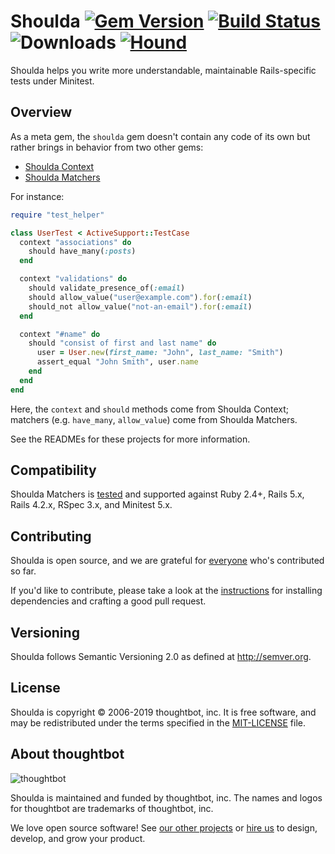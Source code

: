 # Shoulda [![Gem Version][version-badge]][rubygems] [![Build Status][travis-badge]][travis] ![Downloads][downloads-badge] [![Hound][hound-badge]][hound]

[version-badge]: http://img.shields.io/gem/v/shoulda.svg
[rubygems]: http://rubygems.org/gems/shoulda
[travis-badge]: http://img.shields.io/travis/thoughtbot/shoulda/master.svg
[travis]: http://travis-ci.org/thoughtbot/shoulda
[downloads-badge]: http://img.shields.io/gem/dtv/shoulda.svg
[hound-badge]: https://img.shields.io/badge/Reviewed_by-Hound-8E64B0.svg
[hound]: https://houndci.com

Shoulda helps you write more understandable, maintainable Rails-specific tests
under Minitest.

## Overview

As a meta gem, the `shoulda` gem doesn't contain any code of its own but rather
brings in behavior from two other gems:

* [Shoulda Context]
* [Shoulda Matchers]

[Shoulda Context]: https://github.com/thoughtbot/shoulda-context
[Shoulda Matchers]: https://github.com/thoughtbot/shoulda-matchers

For instance:

```ruby
require "test_helper"

class UserTest < ActiveSupport::TestCase
  context "associations" do
    should have_many(:posts)
  end

  context "validations" do
    should validate_presence_of(:email)
    should allow_value("user@example.com").for(:email)
    should_not allow_value("not-an-email").for(:email)
  end

  context "#name" do
    should "consist of first and last name" do
      user = User.new(first_name: "John", last_name: "Smith")
      assert_equal "John Smith", user.name
    end
  end
end
```

Here, the `context` and `should` methods come from Shoulda Context; matchers
(e.g. `have_many`, `allow_value`) come from Shoulda Matchers.

See the READMEs for these projects for more information.

## Compatibility

Shoulda Matchers is [tested][travis] and supported against Ruby 2.4+, Rails 5.x,
Rails 4.2.x, RSpec 3.x, and Minitest 5.x.

## Contributing

Shoulda is open source, and we are grateful for [everyone][contributors] who's
contributed so far.

[contributors]: https://github.com/thoughtbot/shoulda/contributors

If you'd like to contribute, please take a look at the
[instructions](CONTRIBUTING.md) for installing dependencies and crafting a good
pull request.

## Versioning

Shoulda follows Semantic Versioning 2.0 as defined at <http://semver.org>.

## License

Shoulda is copyright © 2006-2019 thoughtbot, inc. It is free software, and may
be redistributed under the terms specified in the [MIT-LICENSE](MIT-LICENSE)
file.

## About thoughtbot

![thoughtbot][thoughtbot-logo]

[thoughtbot-logo]: https://thoughtbot.com/brand_assets/93:44.svg

Shoulda is maintained and funded by thoughtbot, inc. The names and logos for
thoughtbot are trademarks of thoughtbot, inc.

We love open source software! See [our other projects][community] or [hire
us][hire] to design, develop, and grow your product.

[community]: https://thoughtbot.com/community?utm_source=github
[hire]: https://thoughtbot.com/hire-us?utm_source=github
[thoughtbot]: https://thoughtbot.com?utm_source=github
